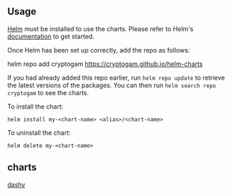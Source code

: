## Usage

[Helm](https://helm.sh) must be installed to use the charts.  Please refer to
Helm's [documentation](https://helm.sh/docs) to get started.

Once Helm has been set up correctly, add the repo as follows:

  helm repo add cryptogam https://cryptogam.github.io/helm-charts

If you had already added this repo earlier, run `helm repo update` to retrieve
the latest versions of the packages.  You can then run `helm search repo cryptogam` to see the charts.

To install the <chart-name> chart:

    helm install my-<chart-name> <alias>/<chart-name>

To uninstall the chart:

    helm delete my-<chart-name>

## charts

[dashy](./charts/dashy/README.md)

